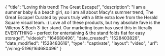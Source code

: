 {
    "title": "Loving this trend! The Great Escape!",
    "description": "I am a summer baby & a beach girl, so I am all about Macy's summer trend, The Great Escape! Curated by yours truly with a little extra love from the Herald Square visual team. :) Love all of these products, but my absolute fave is the Villeroy & Boch 3-tier stand. Our marketing team has used this in literally EVERYTHING - perfect for entertaining & the stand folds flat for easy storage!",
    "videoid": "164680496",
    "date_created": "1528403826",
    "date_modified": "1528483616",
    "type": "captivate",
    "layout": "video",
    "url": "\/v\/img-5196\/164680496"
}